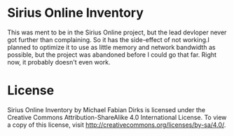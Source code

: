 Sirius Online Inventory
=======================

This was ment to be in the Sirius Online project, but the lead devloper never got further than complaining. So it has the side-effect of not working.I planned to optimize it to use as little memory and network bandwidth as possible, but the project was abandoned before I could go that far. Right now, it probably doesn't even work.

License
=======
Sirius Online Inventory by Michael Fabian Dirks is licensed under the Creative Commons Attribution-ShareAlike 4.0 International License. To view a copy of this license, visit http://creativecommons.org/licenses/by-sa/4.0/.